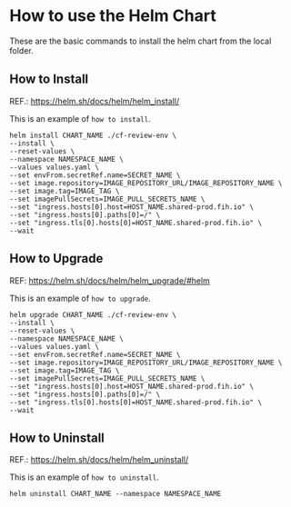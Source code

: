# How to use the Helm Chart

These are the basic commands to install the helm chart from the local folder.

## How to Install

REF.: https://helm.sh/docs/helm/helm_install/

This is an example of `how to install`.

```
helm install CHART_NAME ./cf-review-env \
--install \
--reset-values \
--namespace NAMESPACE_NAME \
--values values.yaml \
--set envFrom.secretRef.name=SECRET_NAME \
--set image.repository=IMAGE_REPOSITORY_URL/IMAGE_REPOSITORY_NAME \
--set image.tag=IMAGE_TAG \
--set imagePullSecrets=IMAGE_PULL_SECRETS_NAME \
--set "ingress.hosts[0].host=HOST_NAME.shared-prod.fih.io" \
--set "ingress.hosts[0].paths[0]=/" \
--set "ingress.tls[0].hosts[0]=HOST_NAME.shared-prod.fih.io" \
--wait
```

## How to Upgrade

REF: https://helm.sh/docs/helm/helm_upgrade/#helm

This is an example of `how to upgrade`.

```
helm upgrade CHART_NAME ./cf-review-env \
--install \
--reset-values \
--namespace NAMESPACE_NAME \
--values values.yaml \
--set envFrom.secretRef.name=SECRET_NAME \
--set image.repository=IMAGE_REPOSITORY_URL/IMAGE_REPOSITORY_NAME \
--set image.tag=IMAGE_TAG \
--set imagePullSecrets=IMAGE_PULL_SECRETS_NAME \
--set "ingress.hosts[0].host=HOST_NAME.shared-prod.fih.io" \
--set "ingress.hosts[0].paths[0]=/" \
--set "ingress.tls[0].hosts[0]=HOST_NAME.shared-prod.fih.io" \
--wait
```

## How to Uninstall

REF.: https://helm.sh/docs/helm/helm_uninstall/

This is an example of `how to uninstall`.

`helm uninstall CHART_NAME --namespace NAMESPACE_NAME`
